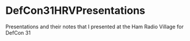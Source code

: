 # DefCon31HRVPresentations
Presentations and their notes that I presented at the Ham Radio Village for DefCon 31
